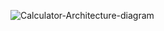 ![Calculator-Architecture-diagram](https://user-images.githubusercontent.com/89597549/132363431-891d59b7-23fd-4c1c-b83c-e7b8c83c5b3c.png)
